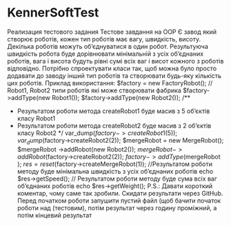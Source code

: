 # KennerSoftTest
Реализация тестового задания
Тестове завдання на ООР
Є завод який створює роботів, кожен тип роботів має вагу, швидкість, висоту. Декілька роботів
можуть об’єднуватися в один робот. Результуюча швидкість робота буде дорівнювати мінімальній
з усіх об’єднаних роботів, вага і висота будуть рівні сумі всіх ваг і висот кожного з роботів
відповідно.
Потрібно спроектувати класи так, щоб можна було просто додавати до заводу інший тип роботів
та створювати будь-яку кількість цих роботів.
Приклад використання:
$factory = new FactoryRobot();
// Robot1, Robot2 типи роботів які може створювати фабрика
$factory->addType(new Robot1());
$factory->addType(new Robot2());
/**
* Результатом роботи метода createRobot1 буде масив з 5 об’єктів класу Robot1
* Результатом роботи метода createRobot2 буде масив з 2 об’єктів класу Robot2
*/
var_dump($factory->createRobot1(5));
var_dump($factory->createRobot2(2));
$mergeRobot = new MergeRobot();
$mergeRobot ->addRobot(new Robot2());
$mergeRobot ->addRobot($factory->createRobot2(2));
$factory->addType($mergeRobot );
$res = reset($factory->createMergeRobot(1));
//Результатом роботи методу буде мінімальна швидкість з усіх об’єднаних роботів
echo $res->getSpeed();
// Результатом роботи методу буде сума всіх ваг об’єднаних роботів
echo $res->getWeight();
P.S.: Давати короткий коментар, чому саме так зробили. Скидати результати через GitHub.
Перед початком роботи запушити пустий файл (щоб бачити початок роботи над (тестовим),
потім результат через годину проміжний, а потім кінцевий результат 

